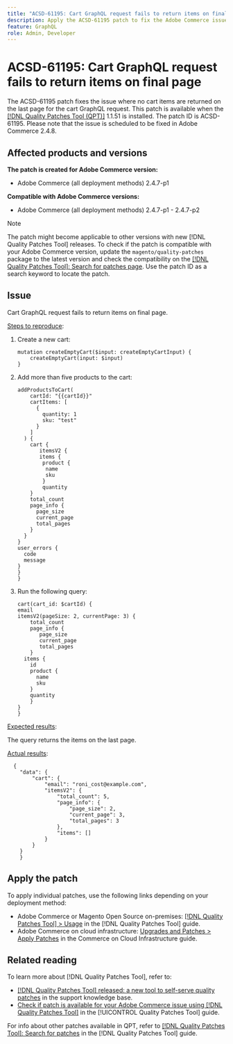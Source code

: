 ```yaml
---
title: "ACSD-61195: Cart GraphQL request fails to return items on final page"
description: Apply the ACSD-61195 patch to fix the Adobe Commerce issue where no cart items are returned on the last page for the cart GraphQL request.
feature: GraphQL
role: Admin, Developer
---
```

# ACSD-61195: Cart GraphQL request fails to return items on final page

The ACSD-61195 patch fixes the issue where no cart items are returned on the last page for the cart GraphQL request. This patch is available when the [[!DNL Quality Patches Tool (QPT)]](https://experienceleague.adobe.com/docs/commerce-operations/tools/quality-patches-tool/usage.html) 1.1.51 is installed. The patch ID is ACSD-61195. Please note that the issue is scheduled to be fixed in Adobe Commerce 2.4.8.

## Affected products and versions

**The patch is created for Adobe Commerce version:**

* Adobe Commerce (all deployment methods) 2.4.7-p1

**Compatible with Adobe Commerce versions:**

* Adobe Commerce (all deployment methods) 2.4.7-p1 - 2.4.7-p2

>[!NOTE]
>
>The patch might become applicable to other versions with new [!DNL Quality Patches Tool] releases. To check if the patch is compatible with your Adobe Commerce version, update the `magento/quality-patches` package to the latest version and check the compatibility on the [[!DNL Quality Patches Tool]: Search for patches page](https://experienceleague.adobe.com/tools/commerce-quality-patches/index.html). Use the patch ID as a search keyword to locate the patch.

## Issue

Cart GraphQL request fails to return items on final page.

<u>Steps to reproduce</u>:

1. Create a new cart:

    ```
    mutation createEmptyCart($input: createEmptyCartInput) {
        createEmptyCart(input: $input)
    } 
    ```

1. Add more than five products to the cart:

    ```
    addProductsToCart(
        cartId: "{{cartId}}"
        cartItems: [
          {
            quantity: 1
            sku: "test"
          }
        ]
      ) {
        cart {
           itemsV2 {
           items {
            product {
             name
             sku
            }
            quantity
        }
        total_count
        page_info {
          page_size
          current_page
          total_pages
        }
      }
    }
    user_errors {
      code
      message
    }
    }
    }
    ```

1. Run the following query:

    ```
    cart(cart_id: $cartId) {
    email
    itemsV2(pageSize: 2, currentPage: 3) {
        total_count
        page_info {
           page_size
           current_page
           total_pages
        }
      items {
        id
        product {
          name
          sku
        }
        quantity
        }
    }
    }  
    ```

<u>Expected results</u>:

The query returns the items on the last page.

<u>Actual results</u>:

```
  {
    "data": {
        "cart": {
            "email": "roni_cost@example.com",
            "itemsV2": {
                "total_count": 5,
                "page_info": {
                    "page_size": 2,
                    "current_page": 3,
                    "total_pages": 3
                },
                "items": []
            }
        }
    } 
    }  
```

## Apply the patch

To apply individual patches, use the following links depending on your deployment method:

* Adobe Commerce or Magento Open Source on-premises: [[!DNL Quality Patches Tool] > Usage](https://experienceleague.adobe.com/docs/commerce-operations/tools/quality-patches-tool/usage.html) in the [!DNL Quality Patches Tool] guide.
* Adobe Commerce on cloud infrastructure: [Upgrades and Patches > Apply Patches](https://experienceleague.adobe.com/docs/commerce-cloud-service/user-guide/develop/upgrade/apply-patches.html) in the Commerce on Cloud Infrastructure guide.

## Related reading

To learn more about [!DNL Quality Patches Tool], refer to:

* [[!DNL Quality Patches Tool] released: a new tool to self-serve quality patches](https://experienceleague.adobe.com/en/docs/commerce-knowledge-base/kb/announcements/commerce-announcements/magento-quality-patches-released-new-tool-to-self-serve-quality-patches) in the support knowledge base.
* [Check if patch is available for your Adobe Commerce issue using [!DNL Quality Patches Tool]](/help/tools/quality-patches-tool/patches-available-in-qpt/check-patch-for-magento-issue-with-magento-quality-patches.md) in the [!UICONTROL Quality Patches Tool] guide.


For info about other patches available in QPT, refer to [[!DNL Quality Patches Tool]: Search for patches](https://experienceleague.adobe.com/tools/commerce-quality-patches/index.html) in the [!DNL Quality Patches Tool] guide.
